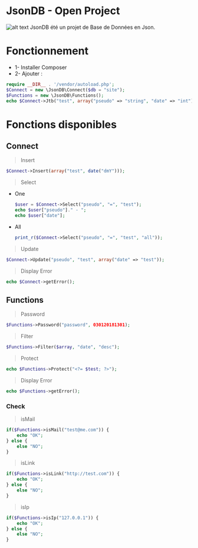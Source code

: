 # JsonDB - Open Project
![alt text](https://anoniji.com/img/JsonDB.png)
JsonDB été un projet de Base de Données en Json.

# Fonctionnement
- 1- Installer Composer
- 2- Ajouter :

```php
require __DIR__ . '/vendor/autoload.php';
$Connect = new \JsonDB\Connect($db = "site");
$Functions = new \JsonDB\Functions();
echo $Connect->Jtb("test", array("pseudo" => "string", "date" => "int"));
```

# Fonctions disponibles

## Connect

> Insert
```php
$Connect->Insert(array("test", date("dmY")));
```

> Select

- One

	```php
	$user = $Connect->Select("pseudo", "=", "test");
	echo $user["pseudo"]." - ";
	echo $user["date"];
	```

- All

	```php
	print_r($Connect->Select("pseudo", "=", "test", "all"));
	```

> Update
```php
$Connect->Update("pseudo", "test", array("date" => "test"));
```

> Display Error
```php
echo $Connect->getError();
```

## Functions

> Password
```php
$Functions->Password("password", 030120181301);
```

> Filter
```php
$Functions->Filter($array, "date", "desc");
```

> Protect
```php
echo $Functions->Protect("<?= $test; ?>");
```

> Display Error
```php
echo $Functions->getError();
```

### Check

> isMail
```php
if($Functions->isMail("test@me.com")) {
	echo "OK";
} else {
	else "NO";
}
```

> isLink
```php
if($Functions->isLink("http://test.com")) {
	echo "OK";
} else {
	else "NO";
}
```

> isIp
```php
if($Functions->isIp("127.0.0.1")) {
	echo "OK";
} else {
	else "NO";
}
```